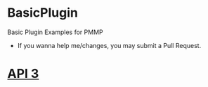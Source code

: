 # BasicPlugin
Basic Plugin Examples for PMMP

- If you wanna help me/changes, you may submit a Pull Request.

# [API 3](https://github.com/InspectorGadget/BasicPlugin/tree/api3)